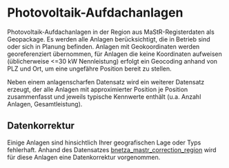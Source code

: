 # Photovoltaik-Aufdachanlagen

Photovoltaik-Aufdachanlagen in der Region aus MaStR-Registerdaten als
Geopackage.
Es werden alle Anlagen berücksichtigt, die in Betrieb sind oder sich in
Planung befinden. Anlagen mit Geokoordinaten werden georeferenziert
übernommen, für Anlagen die keine Koordinaten aufweisen (üblicherweise <=30
kW Nennleistung) erfolgt ein Geocoding anhand von PLZ und Ort, um eine
ungefähre Position bereit zu stellen.

Neben einem anlagenscharfen Datensatz wird ein weiterer Datensatz erzeugt,
der alle Anlagen mit approximierter Position je Position zusammenfasst und
jeweils typische Kennwerte enthält (u.a. Anzahl Anlagen, Gesamtleistung).

## Datenkorrektur

Einige Anlagen sind hinsichtlich Ihrer geografischen Lage oder Typs fehlerhaft.
Anhand des Datensatzes
[bnetza_mastr_correction_region](../../raw/bnetza_mastr_correction_region/dataset.md)
wird für diese Anlagen eine Datenkorrektur vorgenommen.
